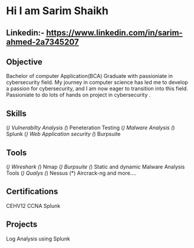 # Hi I am Sarim Shaikh
## Linkedin:- https://www.linkedin.com/in/sarim-ahmed-2a7345207

## Objective
Bachelor of computer Application(BCA) Graduate with passioniate in cybersecurity field. My journey in computer science has led me to develop a passion for cybersecurity, and I am now eager to transition into this field. Passioniate to do lots of hands on project in cybersecurity .

## Skills 
(*) Vulnerabilty Analysis
(*) Peneteration Testing
(*) Malware Analysis
(*) Splunk
(*) Web Application security
(*) Burpsuite

## Tools
(*) Wireshark
(*) Nmap
(*) Burpsuite
(*) Static and dynamic Malware Analysis Tools
(*) Qualys
(*) Nessus
(*) Aircrack-ng
and more....

## Certifications
CEHV12
CCNA
Splunk

## Projects
Log Analysis using Splunk



